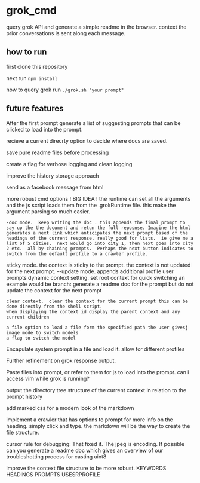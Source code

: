 # grok_cmd
query grok API and generate a simple readme in the browser. context the prior conversations is sent along each message.


## how to run
first clone this repository 

next run ```npm install```

now to query grok run ```./grok.sh "your prompt" ```



## future features
  After the first prompt generate a list of suggesting prompts that can be clicked to load into the prompt.

  recieve a current direcrty option to decide where docs are saved.

  save pure readme files before processing

  create a flag for verbose logging and clean logging

  improve the history storage approach

  send as a facebook message from html

 
  more robust cmd options
  ! BIG IDEA ! the runtime can set all the arguments and the js script loads them from the .grokRuntime file. this make the argument parsing so much easier.

    -doc mode.  keep writing the doc . this appends the final prompt to say up the the document and retun the full reposnse. Imagine the html generates a next link which anticipates the next prompt based of the headings of the current response. really good for lists.  ie give me a list of 5 cities.  next would go into city 1, then next goes into city 2 etc.  all by chaining prompts.  Perhaps the next button indicates to switch from the eefault profile to a crawler profile.
   
  sticky mode.  the context is sticky to the prompt.  the context is not updated for the next prompt.
    --update mode.  appends additional profile user prompts
    dynamic context setting.
     set root context for quick switching
     an example would be branch: generate a readme doc for the prompt but do not update the context for the next prompt

    clear context.  clear the context for the current prompt this can be done directly from the shell script.
    when displaying the context id display the parent context and any current children

    a file option to load a file form the specified path the user givesj
    image mode to switch models
    a flag to switch the model

  Encapulate system prompt in a file and load it.
     allow for different profiles

  Further refinement on grok response output.

  Paste files into prompt, or refer to them for js to load into the prompt. can i access vim while grok is running?

  output the directory tree structure of the current context in relation to the prompt history

  add marked css for a modern look of the markdown

  implement a crawler that has options to prompt for more info on the heading. simply click and type. the markdown will be the way to create the file structure.

  cursor rule for debugging: That fixed it.  The jpeg is encoding. If possible can you generate a readme doc which gives an overview of our troubleshotting process for casting uint8

  improve the context file structure to be more robust. KEYWORDS HEADINGS PROMPTS USESRPROFILE 

